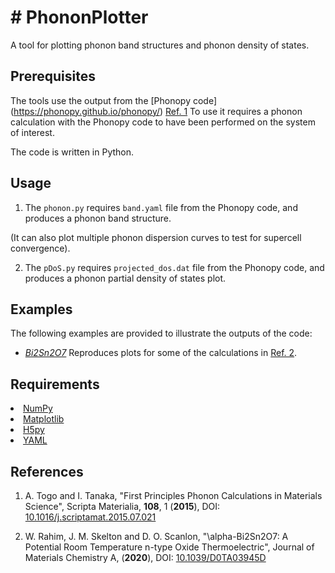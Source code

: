 # # PhononPlotter

A tool for plotting phonon band structures and phonon density of states.

Prerequisites
-------------

The tools use the output from the [Phonopy code] (https://phonopy.github.io/phonopy/) [Ref. 1](#Ref1)
To use it requires a phonon calculation with the Phonopy code to have been performed on the system of interest.

The code is written in Python.

Usage
-----

1. The `phonon.py` requires `band.yaml` file from the Phonopy code, and produces a phonon band structure.

(It can also plot multiple phonon dispersion curves to test for supercell convergence).

2. The `pDoS.py` requires `projected_dos.dat` file from the Phonopy code, and produces a phonon partial density of states plot.


Examples
--------

The following examples are provided to illustrate the outputs of the code:

* [*Bi2Sn2O7*](./Example_plots) Reproduces plots for some of the calculations in [Ref. 2](#Ref2).


Requirements
------------

<li> <a href="https://numpy.org/">NumPy</a>
<li> <a href="https://matplotlib.org/">Matplotlib</a>
<li> <a href="https://www.h5py.org/">H5py</a>
<li> <a href="https://wiki.python.org/moin/YAML">YAML</a>


References
----------
1. <a name="Ref1"></a> A. Togo and I. Tanaka, "First Principles Phonon Calculations in Materials Science", Scripta Materialia, **108**, 1 (**2015**), DOI: [10.1016/j.scriptamat.2015.07.021](https://doi.org/10.1016/j.scriptamat.2015.07.021)

2. <a name="Ref2"></a>W. Rahim, J. M. Skelton and D. O. Scanlon, "\alpha-Bi2Sn2O7: A Potential Room Temperature n-type Oxide Thermoelectric", Journal of Materials Chemistry A, (**2020**), DOI: [10.1039/D0TA03945D](https://doi.org/10.1039/D0TA03945D)
